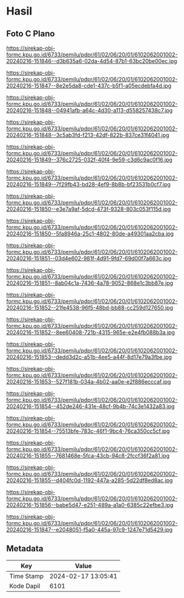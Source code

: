 # Hasil

## Foto C Plano

https://sirekap-obj-formc.kpu.go.id/6733/pemilu/pdpr/61/02/06/20/01/6102062001002-20240216-151846--d3b635a6-02da-4d54-87b1-63bc20be00ec.jpg

https://sirekap-obj-formc.kpu.go.id/6733/pemilu/pdpr/61/02/06/20/01/6102062001002-20240216-151847--8e2e5da8-cde1-437c-b5f1-a05ecdebfa4d.jpg

https://sirekap-obj-formc.kpu.go.id/6733/pemilu/pdpr/61/02/06/20/01/6102062001002-20240216-151848--04941afb-a64c-4d30-a113-d558257438c7.jpg

https://sirekap-obj-formc.kpu.go.id/6733/pemilu/pdpr/61/02/06/20/01/6102062001002-20240216-151848--3c5ab3fd-f213-42df-822b-837ce31f4041.jpg

https://sirekap-obj-formc.kpu.go.id/6733/pemilu/pdpr/61/02/06/20/01/6102062001002-20240216-151849--376c2725-032f-40f4-9e59-c3d6c9ac0f16.jpg

https://sirekap-obj-formc.kpu.go.id/6733/pemilu/pdpr/61/02/06/20/01/6102062001002-20240216-151849--7f29fb43-bd28-4ef9-8b8b-bf23531b0cf7.jpg

https://sirekap-obj-formc.kpu.go.id/6733/pemilu/pdpr/61/02/06/20/01/6102062001002-20240216-151850--e3e7a9af-5dcd-473f-9328-803c053f115d.jpg

https://sirekap-obj-formc.kpu.go.id/6733/pemilu/pdpr/61/02/06/20/01/6102062001002-20240216-151850--5fa8946a-25c1-4802-80de-a49301aa2cba.jpg

https://sirekap-obj-formc.kpu.go.id/6733/pemilu/pdpr/61/02/06/20/01/6102062001002-20240216-151851--03d4e602-981f-4d91-9fd7-69d00f7a663c.jpg

https://sirekap-obj-formc.kpu.go.id/6733/pemilu/pdpr/61/02/06/20/01/6102062001002-20240216-151851--8ab04c1a-7436-4a78-9052-868e1c3bb87e.jpg

https://sirekap-obj-formc.kpu.go.id/6733/pemilu/pdpr/61/02/06/20/01/6102062001002-20240216-151852--21fe4538-96f5-48bd-bb88-cc259d127650.jpg

https://sirekap-obj-formc.kpu.go.id/6733/pemilu/pdpr/61/02/06/20/01/6102062001002-20240216-151852--8ee60408-721b-4315-965e-e2e4fb088b3a.jpg

https://sirekap-obj-formc.kpu.go.id/6733/pemilu/pdpr/61/02/06/20/01/6102062001002-20240216-151853--dedd3d2c-a51b-4ee5-a44f-8d17e79a3fbe.jpg

https://sirekap-obj-formc.kpu.go.id/6733/pemilu/pdpr/61/02/06/20/01/6102062001002-20240216-151853--527f181b-034a-4b02-aa0e-e2f886ecccaf.jpg

https://sirekap-obj-formc.kpu.go.id/6733/pemilu/pdpr/61/02/06/20/01/6102062001002-20240216-151854--452de246-431e-48cf-9b4b-74c3e1432a83.jpg

https://sirekap-obj-formc.kpu.go.id/6733/pemilu/pdpr/61/02/06/20/01/6102062001002-20240216-151854--75513bfe-783c-46f1-9bc4-76ca350cc5cf.jpg

https://sirekap-obj-formc.kpu.go.id/6733/pemilu/pdpr/61/02/06/20/01/6102062001002-20240216-151855--7681468e-5fca-43cb-94c8-2fccf36f2a81.jpg

https://sirekap-obj-formc.kpu.go.id/6733/pemilu/pdpr/61/02/06/20/01/6102062001002-20240216-151855--d404fc0d-1192-447a-a285-5d22df8ed8ac.jpg

https://sirekap-obj-formc.kpu.go.id/6733/pemilu/pdpr/61/02/06/20/01/6102062001002-20240216-151856--babe5d47-e251-489a-a1a0-6385c22efbe3.jpg

https://sirekap-obj-formc.kpu.go.id/6733/pemilu/pdpr/61/02/06/20/01/6102062001002-20240216-151847--e2048051-f5a0-445a-97c9-1247e71d5429.jpg


## Metadata

| Key        | Value               |
| ---------- | ------------------- |
| Time Stamp | 2024-02-17 13:05:41 |
| Kode Dapil | 6101                |



